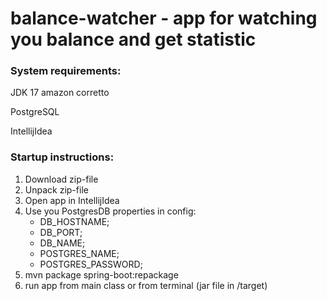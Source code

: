 # balance-watcher - app for watching you balance and get statistic

### System requirements:
JDK 17 amazon corretto

PostgreSQL

IntellijIdea

### Startup instructions:
1. Download zip-file
2. Unpack zip-file
3. Open app in IntellijIdea
4. Use you PostgresDB properties in config:
    - DB_HOSTNAME;
    - DB_PORT;
    - DB_NAME;
    - POSTGRES_NAME;
    - POSTGRES_PASSWORD;
5. mvn package spring-boot:repackage
6. run app from main class or from terminal (jar file in /target)